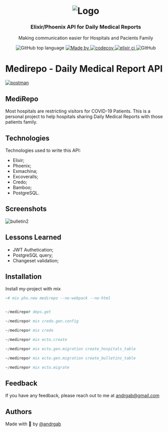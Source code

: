 <h1 align="center">
  <img alt="Logo" src="https://user-images.githubusercontent.com/57791712/119592166-52709080-bdae-11eb-8bfe-f9b0a68f4950.png">
</h1>

<h3 align="center">
  Elixir/Phoenix API for Daily Medical Reports
</h3>

<p align="center">Making communication easier for Hospitals and Pacients Family</p>

<p align="center">
  <img alt="GitHub top language" src="https://img.shields.io/github/languages/top/Andrgab/MediRepo?color=ff69b4&logo=elixir">

  <a href="https://www.linkedin.com/in/andrgab/" target="_blank" rel="noopener noreferrer">
    <img alt="Made by" src="https://img.shields.io/badge/made%20by-Andre%20Gabriel-ff69b4?logo=linkedin">
  </a>
  
  <a href="https://codecov.io/gh/AndrGab/MediRepo" target="_blank" rel="noopener noreferrer">
    <img alt="codecov" src="https://codecov.io/gh/AndrGab/MediRepo/branch/main/graph/badge.svg?token=9WER8Z15AZ">
  </a>
  
  <a href="https://github.com/AndrGab/MediRepo/actions/workflows/elixir.yml" target="_blank" rel="noopener noreferrer">
    <img alt="elixir ci" src="https://github.com/AndrGab/MediRepo/actions/workflows/elixir.yml/badge.svg?branch=main">
  </a>

  <img alt="GitHub" src="https://img.shields.io/github/license/Andrgab/MediRepo?color=ff69b4">
</p>


# Medirepo - Daily Medical Report API

[![postman](https://img.shields.io/badge/documentation%20in-postman-orange?logo=postman)](https://documenter.getpostman.com/view/15643514/TzXwFJdM)

## MediRepo

Most hospitals are restricting visitors for COVID-19 Patients.
This is a personal project to help hospitals sharing Daily Medical Reports with those patients family.

  
## Technologies
Technologies used to write this API:

- Elixir;
- Phoenix;
- Exmachina;
- Excoveralls;
- Credo;
- Bamboo;
- PostgreSQL.
  
## Screenshots

![bulletin2](https://user-images.githubusercontent.com/57791712/119598328-1f7fca00-bdb9-11eb-87a9-7b4ee4c35ee0.gif)
  
## Lessons Learned

- JWT Authetication;
- PostgreSQL query;
- Changeset validation;

## Installation 

Install my-project with mix

```elixir
~# mix phx.new medirepo --no-webpack --no-html


~/medirepo# deps.get

~/medirepo# mix credo.gen.config

~/medirepo# mix credo

~/medirepo# mix ecto.create

~/medirepo# mix ecto.gen.migration create_hospitals_table

~/medirepo# mix ecto.gen.migration create_bulletins_table

~/medirepo# mix ecto.migrate
```
    
## Feedback

If you have any feedback, please reach out to me at andrgab@gmail.com

  
## Authors

Made with :purple_heart: by [@andrgab](https://www.github.com/andrgab)

  
